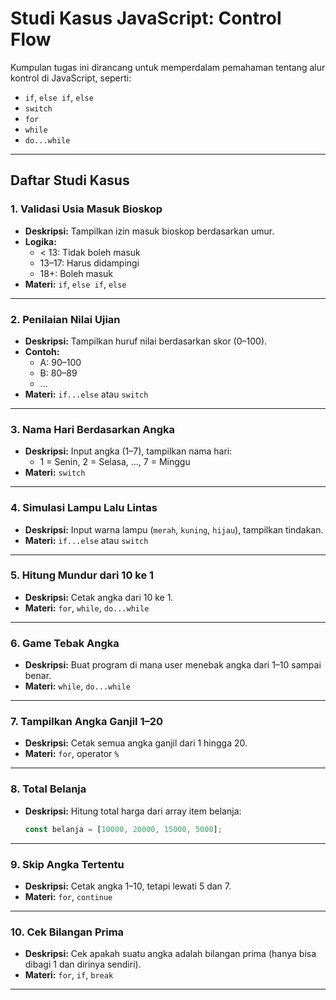 # Studi Kasus JavaScript: Control Flow

Kumpulan tugas ini dirancang untuk memperdalam pemahaman tentang alur kontrol di JavaScript, seperti:
- `if`, `else if`, `else`
- `switch`
- `for`
- `while`
- `do...while`

---

## Daftar Studi Kasus

### 1. Validasi Usia Masuk Bioskop
- **Deskripsi:** Tampilkan izin masuk bioskop berdasarkan umur.
- **Logika:**
  - < 13: Tidak boleh masuk
  - 13–17: Harus didampingi
  - 18+: Boleh masuk
- **Materi:** `if`, `else if`, `else`

---

### 2. Penilaian Nilai Ujian
- **Deskripsi:** Tampilkan huruf nilai berdasarkan skor (0–100).
- **Contoh:**
  - A: 90–100
  - B: 80–89
  - ...
- **Materi:** `if...else` atau `switch`

---

### 3. Nama Hari Berdasarkan Angka
- **Deskripsi:** Input angka (1–7), tampilkan nama hari:
  - 1 = Senin, 2 = Selasa, ..., 7 = Minggu
- **Materi:** `switch`

---

### 4. Simulasi Lampu Lalu Lintas
- **Deskripsi:** Input warna lampu (`merah`, `kuning`, `hijau`), tampilkan tindakan.
- **Materi:** `if...else` atau `switch`

---

### 5. Hitung Mundur dari 10 ke 1
- **Deskripsi:** Cetak angka dari 10 ke 1.
- **Materi:** `for`, `while`, `do...while`

---

### 6. Game Tebak Angka
- **Deskripsi:** Buat program di mana user menebak angka dari 1–10 sampai benar.
- **Materi:** `while`, `do...while`

---

### 7. Tampilkan Angka Ganjil 1–20
- **Deskripsi:** Cetak semua angka ganjil dari 1 hingga 20.
- **Materi:** `for`, operator `%`

---

### 8. Total Belanja
- **Deskripsi:** Hitung total harga dari array item belanja:
  ```js
  const belanja = [10000, 20000, 15000, 5000];

---

### 9. Skip Angka Tertentu
- **Deskripsi:** Cetak angka 1–10, tetapi lewati 5 dan 7.
- **Materi:** `for`, `continue`

---

### 10. Cek Bilangan Prima
- **Deskripsi:** Cek apakah suatu angka adalah bilangan prima (hanya bisa dibagi 1 dan dirinya sendiri).
- **Materi:** `for`, `if`, `break`

---